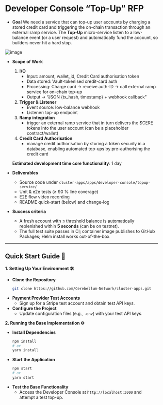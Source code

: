# Developer Console “Top-Up” RFP

- **Goal**
  We need a service that can top-up user accounts by charging a stored credit card and triggering the on-chain transaction through an external ramp service. The **Top-Up** micro-service listen to a low-balance event (or a user request) and automatically fund the account, so builders never hit a hard stop.

![image](https://github.com/user-attachments/assets/123965b4-ba52-42e3-b110-07889f49fffc)

- **Scope of Work**
    1. **I/O**
       - Input: amount, wallet_id, Credit Card authorisation token
       - Data stored: Vault-tokenised credit-card auth
       - Processing: Charge card → receive auth-ID → call external ramp service for on-chain top-up
       - Output → “JSON {tx_hash, timestamp} + webhook callback”
    2. **Trigger & Listener**
       - Event source: low-balance webhook
       - Listener: top-up endpoint
    3. **Ramp integration**
       - trigger an external ramp service that in turn delivers the $CERE tokens into the user account (can be a placeholder contract/wallet)
    5. **Credit Card Authorisation**
       - manage credit authorisation by storing a token securily in a database, enabling automated top-ups by pre-authorising the credit card
      
  **Estimated development time core functionality**: 1 day

- **Deliverables**  
  * Source code  under `cluster-apps/apps/developer-console/topup-service/`  
  * Unit & e2e tests (≥ 90 % line coverage)
  * E2E flow video recording 
  * README quick-start (below) and change-log  

- **Success criteria**  
  * A fresh account with ≤ threshold balance is automatically replenished within **5 seconds** (can be on testnet).  
  * The full test suite passes in CI; container image publishes to GitHub Packages; Helm install works out-of-the-box.

---

## Quick Start Guide 🚀

**1. Setting Up Your Environment 🛠️**

- **Clone the Repository**
  ```bash
  git clone https://github.com/Cerebellum-Network/cluster-apps.git
  ```
- **Payment Provider Test Accounts**
  - Sign up for a Stripe test account and obtain test API keys.
- **Configure the Project**
  - Update configuration files (e.g., `.env`) with your test API keys.

**2. Running the Base Implementation ⚙️**

- **Install Dependencies**
  ```bash
  npm install
  # or
  yarn install
  ```
- **Start the Application**
  ```bash
  npm start
  # or
  yarn start
  ```
- **Test the Base Functionality**
  - Access the Developer Console at `http://localhost:3000` and attempt a test top-up.
